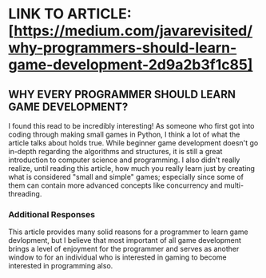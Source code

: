 # LINK TO ARTICLE: [https://medium.com/javarevisited/why-programmers-should-learn-game-development-2d9a2b3f1c85]

## WHY EVERY PROGRAMMER SHOULD LEARN GAME DEVELOPMENT?

I found this read to be incredibly interesting! As someone who first got into coding through making small games in Python, I think a lot of what the article talks about holds true. While beginner game development doesn't go in-depth regarding the algorithms and structures, it is still a great introduction to computer science and programming. I also didn't really realize, until reading this article, how much you really learn just by creating what is considered "small and simple" games; especially since some of them can contain more advanced concepts like concurrency and multi-threading.

### Additional Responses

This article provides many solid reasons for a programmer to learn game devlopment, but I believe that most important of all game development brings a level of enjoyment for the programmer and serves as another window to for an individual who is interested in gaming to become interested in programming also.
